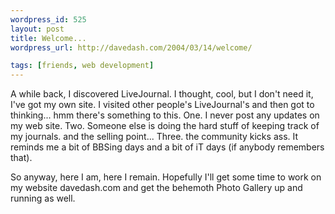 ```yaml
--- 
wordpress_id: 525
layout: post
title: Welcome...
wordpress_url: http://davedash.com/2004/03/14/welcome/

tags: [friends, web development]
---
```


A while back, I discovered LiveJournal.  I thought, cool, but I don't need it, I've got my own site.  I visited other people's LiveJournal's and then got to thinking... hmm there's something to this.  One.  I never post any updates on my web site.  Two.  Someone else is doing the hard stuff of keeping track of my journals.  and the selling point... Three.  the community kicks ass.  It reminds me a bit of BBSing days and a bit of iT days (if anybody remembers that).

So anyway, here I am, here I remain.  Hopefully I'll get some time to work on my website davedash.com and get the behemoth Photo Gallery up and running as well.
